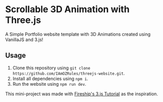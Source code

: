 # Scrollable 3D Animation with Three.js

A Simple Portfolio website template with 3D Animations created using VanillaJS and 3.js!

## Usage

1. Clone this repository using ```git clone https://github.com/IAmOZRules/threejs-website.git```.
2. Install all dependencies using ```npm i```.
3. Run the website using ```npm run dev```.

This mini-project was made with [Fireship's 3.js Tutorial](https://youtu.be/Q7AOvWpIVHU) as the inspiration.
